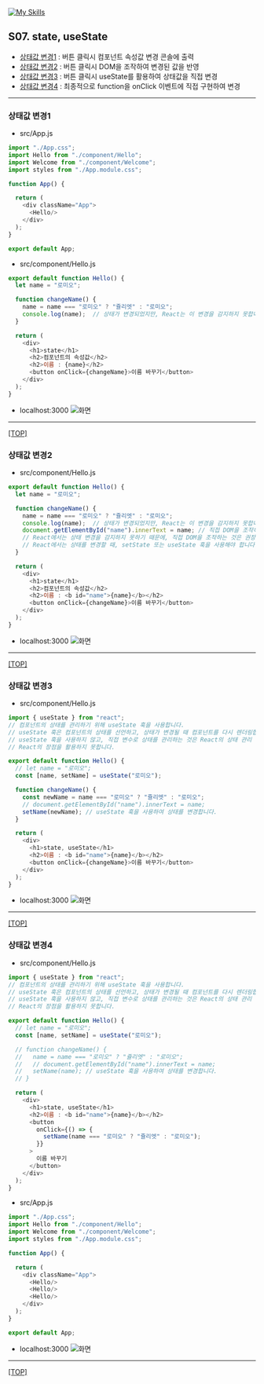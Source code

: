 [![My Skills](https://skillicons.dev/icons?heiht="10"&i=nodejs,vscode,js,react&theme=light)](readme.md)

## S07. state, useState
- [상태값 변경1](#상태값-변경1) : 버튼 클릭시 컴포넌트 속성값 변경 콘솔에 출력
- [상태값 변경2](#상태값-변경2) : 버튼 클릭시 DOM을 조작하여 변경된 값을 반영
- [상태값 변경3](#상태값-변경3) : 버튼 클릭시 useState를 활용하여 상태값을 직접 변경 
- [상태값 변경4](#상태값-변경4) : 최종적으로 function을 onClick 이벤트에 직접 구현하여 변경

---

### 상태값 변경1

- src/App.js
```js
import "./App.css";
import Hello from "./component/Hello";
import Welcome from "./component/Welcome";
import styles from "./App.module.css";

function App() {

  return (
    <div className="App">
      <Hello/>
    </div>
  );
}

export default App;

```

- src/component/Hello.js
```js
export default function Hello() {
  let name = "로미오";

  function changeName() {
    name = name === "로미오" ? "쥴리엣" : "로미오";
    console.log(name);  // 상태가 변경되었지만, React는 이 변경을 감지하지 못합니다.
  }

  return (
    <div>
      <h1>state</h1>
      <h2>컴포넌트의 속성값</h2>
      <h2>이름 : {name}</h2>
      <button onClick={changeName}>이름 바꾸기</button>
    </div>
  );
}

```

- localhost:3000
![화면](./images/s07_state_01.png)

---
[[TOP]](#s07-state-usestate)
<br/>

### 상태값 변경2

- src/component/Hello.js
```js
export default function Hello() {
  let name = "로미오";

  function changeName() {
    name = name === "로미오" ? "쥴리엣" : "로미오";
    console.log(name);  // 상태가 변경되었지만, React는 이 변경을 감지하지 못합니다.
    document.getElementById("name").innerText = name; // 직접 DOM을 조작하여 변경된 값을 반영합니다.
    // React에서는 상태 변경을 감지하지 못하기 때문에, 직접 DOM을 조작하는 것은 권장되지 않습니다.
    // React에서는 상태를 변경할 때, setState 또는 useState 훅을 사용해야 합니다.
  }

  return (
    <div>
      <h1>state</h1>
      <h2>컴포넌트의 속성값</h2>
      <h2>이름 : <b id="name">{name}</b></h2>
      <button onClick={changeName}>이름 바꾸기</button>
    </div>
  );
}

```

- localhost:3000
![화면](./images/s07_state_02.png)

---
[[TOP]](#s07-state-usestate)
<br/>

### 상태값 변경3

- src/component/Hello.js
```js
import { useState } from "react";
// 컴포넌트의 상태를 관리하기 위해 useState 훅을 사용합니다.
// useState 훅은 컴포넌트의 상태를 선언하고, 상태가 변경될 때 컴포넌트를 다시 렌더링합니다.
// useState 훅을 사용하지 않고, 직접 변수로 상태를 관리하는 것은 React의 상태 관리 방식을 따르지 않기 때문에, 
// React의 장점을 활용하지 못합니다.

export default function Hello() {
  // let name = "로미오";
  const [name, setName] = useState("로미오");

  function changeName() {
    const newName = name === "로미오" ? "쥴리엣" : "로미오";
    // document.getElementById("name").innerText = name; 
    setName(newName); // useState 훅을 사용하여 상태를 변경합니다.
  }

  return (
    <div>
      <h1>state, useState</h1>
      <h2>이름 : <b id="name">{name}</b></h2>
      <button onClick={changeName}>이름 바꾸기</button>
    </div>
  );
}

```

- localhost:3000
![화면](./images/s07_state_03.png)

---
[[TOP]](#s07-state-usestate)
<br/>

### 상태값 변경4

- src/component/Hello.js
```js
import { useState } from "react";
// 컴포넌트의 상태를 관리하기 위해 useState 훅을 사용합니다.
// useState 훅은 컴포넌트의 상태를 선언하고, 상태가 변경될 때 컴포넌트를 다시 렌더링합니다.
// useState 훅을 사용하지 않고, 직접 변수로 상태를 관리하는 것은 React의 상태 관리 방식을 따르지 않기 때문에, 
// React의 장점을 활용하지 못합니다.

export default function Hello() {
  // let name = "로미오";
  const [name, setName] = useState("로미오");

  // function changeName() {
  //   name = name === "로미오" ? "쥴리엣" : "로미오";
  //   // document.getElementById("name").innerText = name; 
  //   setName(name); // useState 훅을 사용하여 상태를 변경합니다.
  // }

  return (
    <div>
      <h1>state, useState</h1>
      <h2>이름 : <b id="name">{name}</b></h2>
      <button 
        onClick={() => {
          setName(name === "로미오" ? "쥴리엣" : "로미오");
        }}
      >
        이름 바꾸기
      </button>
    </div>
  );
}

```

- src/App.js
```js
import "./App.css";
import Hello from "./component/Hello";
import Welcome from "./component/Welcome";
import styles from "./App.module.css";

function App() {

  return (
    <div className="App">
      <Hello/>
      <Hello/>
      <Hello/>
    </div>
  );
}

export default App;

```

- localhost:3000
![화면](./images/s07_state_04.png)

---
[[TOP]](#s07-state-usestate)
<br/>

